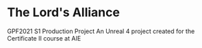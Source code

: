 # The Lord's Alliance
 GPF2021 S1 Production Project
An Unreal 4 project created for the Certificate II course at AIE

